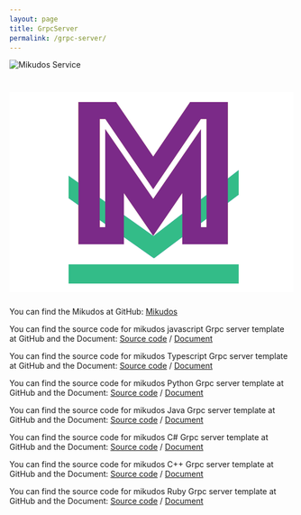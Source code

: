 ```yaml
---
layout: page
title: GrpcServer
permalink: /grpc-server/
---
```


![Mikudos Service](https://img.shields.io/badge/MIKUDOS-GRPC--server-lightgrey?style=for-the-badge&logo=appveyor)

# [![Mikudos](https://raw.githubusercontent.com/mikudos/doc/master/mikudos-logo.png)](https://mikudos.github.io/doc)

You can find the Mikudos at GitHub:
[Mikudos][mikudos-organization]

You can find the source code for mikudos javascript Grpc server template at GitHub and the Document:
[Source code]([mikudos-organization]/mikudos-service-nodejs) / [Document](javascript/)

You can find the source code for mikudos Typescript Grpc server template at GitHub and the Document:
[Source code]([mikudos-organization]/mikudos-service-ts) / [Document](typescript/)

You can find the source code for mikudos Python Grpc server template at GitHub and the Document:
[Source code]([mikudos-organization]/mikudos-service-python) / [Document](python/)

You can find the source code for mikudos Java Grpc server template at GitHub and the Document:
[Source code]([mikudos-organization]/mikudos-service-java) / [Document](java/)

You can find the source code for mikudos C# Grpc server template at GitHub and the Document:
[Source code]([mikudos-organization]/mikudos-service-dotnet) / [Document](c#/)

You can find the source code for mikudos C++ Grpc server template at GitHub and the Document:
[Source code]([mikudos-organization]/mikudos-service-cpp) / [Document](c++/)

You can find the source code for mikudos Ruby Grpc server template at GitHub and the Document:
[Source code]([mikudos-organization]/mikudos-service-ruby) / [Document](ruby/)

[mikudos-organization]: https://github.com/mikudos
